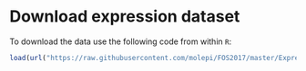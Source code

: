 # Download expression dataset #

To download the data use the following code from within `R`: 

```r
load(url("https://raw.githubusercontent.com/molepi/FOS2017/master/ExpressionData/RNASeq_PairedOA.Rdata"))
```
